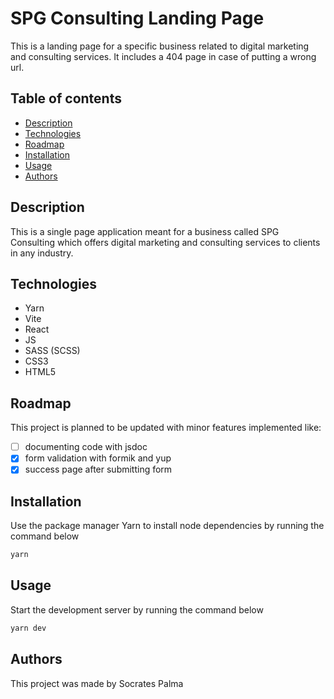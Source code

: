 # SPG Consulting Landing Page
This is a landing page for a specific business related to digital marketing and consulting services. It includes a 404 page in case of putting a wrong url.

## Table of contents
  - [Description](#description)
  - [Technologies](#technologies)
  - [Roadmap](#roadmap)
  - [Installation](#installation)
  - [Usage](#usage)
  - [Authors](#authors)

## Description
This is a single page application meant for a business called SPG Consulting which offers digital marketing and consulting services to clients in any industry.
## Technologies
- Yarn
- Vite
- React
- JS
- SASS (SCSS)
- CSS3
- HTML5

## Roadmap
This project is planned to be updated with minor features implemented like:
* [ ] documenting code with jsdoc
* [x] form validation with formik and yup
* [x] success page after submitting form

## Installation
Use the package manager Yarn to install node dependencies by running the command below
```bash
yarn
```

## Usage
Start the development server by running the command below
```bash
yarn dev
```

## Authors

This project was made by Socrates Palma